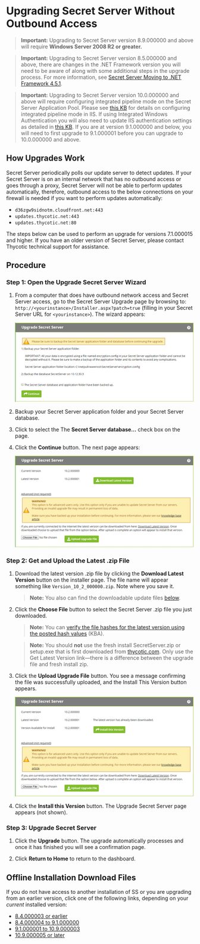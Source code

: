 [title]: # (Upgrading Secret Server Without Outbound Access)
[tags]: # (Setup, Upgrading)
[priority]: # (1000)
[redirect]: # (SSOfflineUpgradeKB)

# Upgrading Secret Server Without Outbound Access

> **Important:** Upgrading to Secret Server version 8.9.000000 and above will require **Windows Server 2008 R2 or greater.**

> **Important:** Upgrading to Secret Server version 8.5.000000 and above, there are changes in the .NET Framework version you will need to be aware of along with some additional steps in the upgrade process. For more information, see [Secret Server Moving to .NET Framework 4.5.1](https://thycotic.force.com/support/s/article/Secret-Server-Moving-to-NET-Framework-4-5-1).

> **Important:** Upgrading to Secret Server version 10.0.000000 and above will require configuring integrated pipeline mode on the Secret Server Application Pool. Please see [this KB](http://updates.thycotic.net/link.ashx?IisPiplineIntegratedKnowledgeBase) for details on configuring integrated pipeline mode in IIS. If using Integrated Windows Authentication you will also need to update IIS authentication settings as detailed in [this KB](http://updates.thycotic.net/link.ashx?SS_10_IntegratedWindowsAuthentication). If you are at version 9.1.000000 and below, you will need to first upgrade to 9.1.000001 before you can upgrade to 10.0.000000 and above.

## How Upgrades Work

Secret Server periodically polls our update server to detect updates. If your Secret Server is on an internal network that has no outbound access or goes through a proxy, Secret Server will not be able to perform updates automatically, therefore, outbound access to the below connections on your firewall is needed if you want to perform updates automatically:

- `d36zgw9sidnotm.cloudfront.net:443`
- `updates.thycotic.net:443`
- `updates.thycotic.net:80`

The steps below can be used to perform an upgrade for versions 7.1.000015 and higher. If you have an older version of Secret Server, please contact Thycotic technical support for assistance.

## Procedure

### Step 1: Open the Upgrade Secret Server Wizard

1. From a computer that does have outbound network access and Secret Server access, go to the Secret Server Upgrade page by browsing to: `http://<yourinstance>/Installer.aspx?patch=true` (filling in your Secret Server URL for `<yourinstance>`). The wizard appears:

   ![User-added image](images/clip_image002.png)

1. Backup your Secret Server application folder and your Secret Server database.

1. Click to select the The **Secret Server database…** check box on the page.

1. Click the **Continue** button. The next page appears:

   ![User-added image](images/clip_image004.png)

### Step 2: Get and Upload the Latest .zip File

1. Download the latest version .zip file by clicking the **Download Latest Version** button on the installer page. The file name will appear something like `Version_10_2_000000.zip`. Note where you save it.

   > **Note:** You also can find the downloadable update files [below](#Offline-Installation-Download-Files).

1. Click the **Choose File** button to select the Secret Server .zip file you just downloaded.

   > **Note:** You can [verify the file hashes for the latest version using the posted hash values](https://thycotic.force.com/support/s/article/Secret-Server-Download-Hashes) (KBA).

   > **Note:** You should **not** use the fresh install SecretServer.zip or setup.exe that is first downloaded from [thycotic.com](http://thycotic.com). Only use the Get Latest Version link—there is a difference between the upgrade file and fresh install zip.

1. Click the **Upload Upgrade File** button. You see a message confirming the file was successfully uploaded, and the Install This Version button appears.

   ![User-added image](images/clip_image006.png)

1. Click the **Install this Version** button. The Upgrade Secret Server page appears (not shown).

###  Step 3: Upgrade Secret Server

1. Click the **Upgrade** button. The upgrade automatically processes and once it has finished you will see a confirmation page.

1. Click **Return to Home** to return to the dashboard.

## Offline Installation Download Files

If you do not have access to another installation of SS or you are upgrading from an earlier version, click one of the following links, depending on your *current* installed version:

- [8.4.000003 or earlier](https://updates.thycotic.net/secretserver/getlatestversion.aspx)
- [8.4.000004 to 9.1.000000](https://updates.thycotic.net/secretserver/getlatestversion.aspx?myv=9.1.000000)
- [9.1.000001 to 10.9.000003](https://updates.thycotic.net/secretserver/Version_10_9_000005.zip)
- [10.9.000005 or later](https://updates.thycotic.net/secretserver/getlatestversion.aspx?alwayslatest=true)